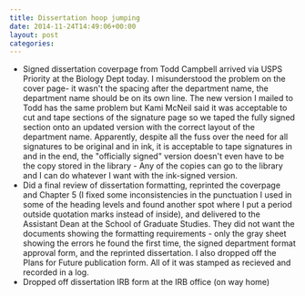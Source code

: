 ```yaml
---
title: Dissertation hoop jumping
date: 2014-11-24T14:49:06+00:00
layout: post
categories:
---
```

  * Signed dissertation coverpage from Todd Campbell arrived via USPS Priority at the Biology Dept today. I misunderstood the problem on the cover page- it wasn't the spacing after the department name, the department name should be on its own line. The new version I mailed to Todd has the same problem but Kami McNeil said it was acceptable to cut and tape sections of the signature page so we taped the fully signed section onto an updated version with the correct layout of the department name. Apparently, despite all the fuss over the need for all signatures to be original and in ink, it is acceptable to tape signatures in and in the end, the "officially signed" version doesn't even have to be the copy stored in the library - Any of the copies can go to the library and I can do whatever I want with the ink-signed version.
  * Did a final review of dissertation formatting, reprinted the coverpage and Chapter 5 (I fixed some inconsistencies in the punctuation I used in some of the heading levels and found another spot where I put a period outside quotation marks instead of inside), and delivered to the Assistant Dean at the School of Graduate Studies. They did not want the documents showing the formatting requirements - only the gray sheet showing the errors he found the first time, the signed department format approval form, and the reprinted dissertation. I also dropped off the Plans for Future publication form. All of it was stamped as recieved and recorded in a log.
  * Dropped off dissertation IRB form at the IRB office (on way home)
